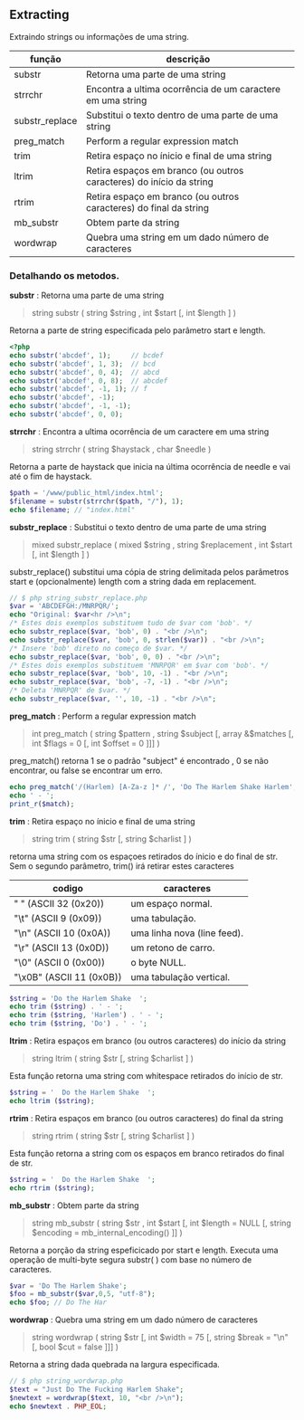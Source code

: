 ## Extracting

Extraindo strings ou informações de uma string.

função | descrição
--- | ---
substr | Retorna uma parte de uma string
strrchr | Encontra a ultima ocorrência de um caractere em uma string
substr_replace | Substitui o texto dentro de uma parte de uma string
preg_match | Perform a regular expression match
trim | Retira espaço no ínicio e final de uma string
ltrim | Retira espaços em branco (ou outros caracteres) do início da string
rtrim | Retira espaço em branco (ou outros caracteres) do final da string
mb_substr | Obtem parte da string
wordwrap | Quebra uma string em um dado número de caracteres

### Detalhando os metodos.

**substr** :  Retorna uma parte de uma string

> string substr ( string $string , int $start [, int $length ] )

Retorna a parte de string especificada pelo parâmetro start e length.

```php
<?php
echo substr('abcdef', 1);     // bcdef
echo substr('abcdef', 1, 3);  // bcd
echo substr('abcdef', 0, 4);  // abcd
echo substr('abcdef', 0, 8);  // abcdef
echo substr('abcdef', -1, 1); // f
echo substr('abcdef', -1);
echo substr('abcdef', -1, -1);
echo substr('abcdef', 0, 0);
```

**strrchr** :  Encontra a ultima ocorrência de um caractere em uma string

> string strrchr ( string $haystack , char $needle )

Retorna a parte de haystack que inicia na última ocorrência de needle e vai até o fim de haystack.

```php
$path = '/www/public_html/index.html';
$filename = substr(strrchr($path, "/"), 1);
echo $filename; // "index.html"
```

**substr_replace** : Substitui o texto dentro de uma parte de uma string

> mixed substr_replace ( mixed $string , string $replacement , int $start [, int $length ] )

substr_replace() substitui uma cópia de string delimitada pelos parâmetros start e (opcionalmente) length com a string dada em replacement.

```php
// $ php string_substr_replace.php
$var = 'ABCDEFGH:/MNRPQR/';
echo "Original: $var<hr />\n";
/* Estes dois exemplos substituem tudo de $var com 'bob'. */
echo substr_replace($var, 'bob', 0) . "<br />\n";
echo substr_replace($var, 'bob', 0, strlen($var)) . "<br />\n";
/* Insere 'bob' direto no começo de $var. */
echo substr_replace($var, 'bob', 0, 0) . "<br />\n";
/* Estes dois exemplos substituem 'MNRPQR' em $var com 'bob'. */
echo substr_replace($var, 'bob', 10, -1) . "<br />\n";
echo substr_replace($var, 'bob', -7, -1) . "<br />\n";
/* Deleta 'MNRPQR' de $var. */
echo substr_replace($var, '', 10, -1) . "<br />\n";
```

**preg_match** : Perform a regular expression match

>int preg_match ( string $pattern , string $subject [, array &$matches [, int $flags = 0 [, int $offset = 0 ]]] )


preg_match() retorna 1 se o padrão "subject" é encontrado , 0 se não encontrar, ou false se encontrar um erro.

```php
echo preg_match('/(Harlem) [A-Za-z ]* /', 'Do The Harlem Shake Harlem', $match);
echo ' - ';
print_r($match);
```

**trim** : Retira espaço no ínicio e final de uma string

> string trim ( string $str [, string $charlist ] )

retorna uma string com os espaçoes retirados do ínicio e do final de str. Sem o segundo parâmetro, trim() irá retirar estes caracteres

codigo | caracteres
--- | ---
" " (ASCII 32 (0x20)) | um espaço normal.
"\t" (ASCII 9 (0x09)) | uma tabulação.
"\n" (ASCII 10 (0x0A)) | uma linha nova (line feed).
"\r" (ASCII 13 (0x0D)) | um retono de carro.
"\0" (ASCII 0 (0x00)) | o byte NULL.
"\x0B" (ASCII 11 (0x0B)) | uma tabulação vertical.

```php
$string = 'Do the Harlem Shake  ';
echo trim ($string) . ' - ';
echo trim ($string, 'Harlem') . ' - ';
echo trim ($string, 'Do') . ' - ';
```

**ltrim** : Retira espaços em branco (ou outros caracteres) do início da string

> string ltrim ( string $str [, string $charlist ] )

Esta função retorna uma string com whitespace retirados do início de str.

```php
$string = '  Do the Harlem Shake  ';
echo ltrim ($string);
```

**rtrim** : Retira espaços em branco (ou outros caracteres) do final da string

> string rtrim ( string $str [, string $charlist ] )

Esta função retorna a string com os espaços em branco retirados do final de str.

```php
$string = '  Do the Harlem Shake  ';
echo rtrim ($string);
```

**mb_substr** : Obtem parte da string

> string mb_substr ( string $str , int $start [, int $length = NULL [, string $encoding = mb_internal_encoding() ]] )

Retorna a porção da string espeficicado por start e length.
Executa uma operação de multi-byte segura substr( ) com base no número de caracteres.

```php
$var = 'Do The Harlem Shake';
$foo = mb_substr($var,0,5, "utf-8");
echo $foo; // Do The Har
```

**wordwrap** : Quebra uma string em um dado número de caracteres

> string wordwrap ( string $str [, int $width = 75 [, string $break = "\n" [, bool $cut = false ]]] )

Retorna a string dada quebrada na largura especificada.

```php
// $ php string_wordwrap.php
$text = "Just Do The Fucking Harlem Shake";
$newtext = wordwrap($text, 10, "<br />\n");
echo $newtext . PHP_EOL;
```
